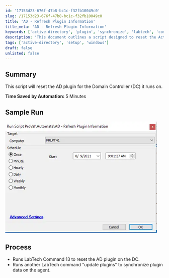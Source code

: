 ```yaml
---
id: '17153d23-676f-47b8-bc1c-f32fb10049c0'
slug: /17153d23-676f-47b8-bc1c-f32fb10049c0
title: 'AD - Refresh Plugin Information'
title_meta: 'AD - Refresh Plugin Information'
keywords: ['active-directory', 'plugin', 'synchronize', 'labtech', 'command']
description: 'This document outlines a script designed to reset the Active Directory plugin for the Domain Controller it operates on, detailing the process and expected time savings from automation.'
tags: ['active-directory', 'setup', 'windows']
draft: false
unlisted: false
---
```


## Summary

This script will reset the AD plugin for the Domain Controller (DC) it runs on.

**Time Saved by Automation:** 5 Minutes

## Sample Run

![Sample Run](../../../static/img/docs/17153d23-676f-47b8-bc1c-f32fb10049c0/image_1.webp)

## Process

- Runs LabTech Command 13 to reset the AD plugin on the DC.
- Runs another LabTech command "update plugins" to synchronize plugin data on the agent.